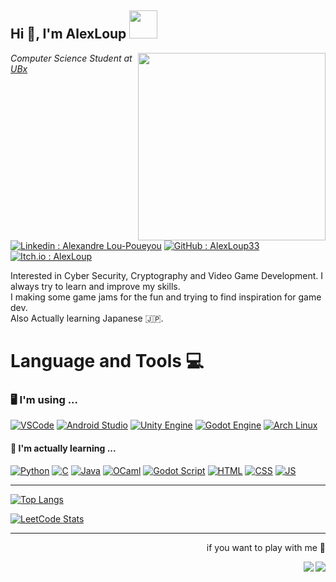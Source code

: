 <h2>Hi 👋, I'm AlexLoup <picture><img src="https://media.giphy.com/media/UHDB3gcgTHKotMQHiA/giphy.gif" width="45"></picture></h2>
<img align="right" src="https://media.giphy.com/media/qgQUggAC3Pfv687qPC/giphy.gif" width="300">
<p><em>Computer Science Student at <a href="https://www.u-bordeaux.fr/">UBx</a></em></p>

[![Linkedin : Alexandre Lou-Poueyou](https://img.shields.io/badge/LinkedIn-0077B5?style=for-the-badge&logo=linkedin&logoColor=white)](https://www.linkedin.com/in/alexandre-lou-poueyou-426882267/)
[![GitHub : AlexLoup33](https://img.shields.io/badge/GitHub-100000?style=for-the-badge&logo=github&logoColor=white)](https://www.github.com/AlexLoup33)
[![Itch.io : AlexLoup](https://img.shields.io/badge/Itch.io-FA5C5C?style=for-the-badge&logo=itchdotio&logoColor=white)](https://alexloup.itch.io/)

<p>Interested in Cyber Security, Cryptography and Video Game Development. I always try to learn and improve my skills.<br>I making some game jams for the fun and trying to find inspiration for game dev.<br>Also Actually learning Japanese 🇯🇵.</p>

<h1>Language and Tools 💻</h1>

<h3>🖥️ I'm using ... </h3>

[![VSCode](https://img.shields.io/badge/Visual_Studio_Code-0078D4?style=for-the-badge&logo=visual%20studio%20code&logoColor=white)](https://code.visualstudio.com/)
[![Android Studio](https://img.shields.io/badge/Android_Studio-3DDC84?style=for-the-badge&logo=android-studio&logoColor=white)](https://developer.android.com/studio)
[![Unity Engine](https://img.shields.io/badge/Unity-100000?style=for-the-badge&logo=unity&logoColor=white)](https://unity.com/fr)
[![Godot Engine](https://img.shields.io/badge/Godot_Engine-478CBF?style=for-the-badge&logo=godot-engine&logoColor=white)](https://godotengine.org/)
[![Arch Linux](https://img.shields.io/badge/Arch_Linux-1793D1?style=for-the-badge&logo=arch-linux&logoColor=white)](https://archlinux.fr/)

<h4>🌱 I'm actually learning ...</h4>

[![Python](https://img.shields.io/badge/Python-3776AB?style=for-the-badge&logo=python&logoColor=white)](https://www.python.org)
[![C](https://img.shields.io/badge/C-00599C?style=for-the-badge&logo=c&logoColor=white)](https://clang.llvm.org/)
[![Java](https://img.shields.io/badge/Java-ED8B00?style=for-the-badge&logo=openjdk&logoColor=white)](https://www.java.com/fr/)
[![OCaml](https://img.shields.io/badge/OCaml-EC6813?style=for-the-badge&logo=ocaml&logoColor=white)](https://ocaml.org/)
[![Godot Script](https://img.shields.io/badge/GD_Script-478CBF?style=for-the-badge&logo=godot-engine&logoColor=white)](https://godotengine.org/article/godot-4-0-docs-sprint)
[![HTML](https://img.shields.io/badge/HTML5-E34F26?style=for-the-badge&logo=html5&logoColor=white)](https://developer.mozilla.org/fr/docs/Web/HTML)
[![CSS](https://img.shields.io/badge/CSS3-1572B6?style=for-the-badge&logo=css3&logoColor=white)](https://developer.mozilla.org/fr/docs/Web/CSS)
[![JS](https://img.shields.io/badge/JavaScript-323330?style=for-the-badge&logo=javascript&logoColor=F7DF1E)](https://developer.mozilla.org/fr/docs/Web/JavaScript)

<hr>

[![Top Langs](https://github-readme-stats.vercel.app/api/top-langs/?username=AlexLoup33&theme=nord&show_icons=true&hide_border=false&layout=compact)](https://github.com/AlexLoup33) 

[![LeetCode Stats](https://leetcard.jacoblin.cool/AlexLoup33?theme=nord&font=Nunito&ext=activity)](https://leetcode.com/AlexLoup33/)

<hr>

<p align="right">if you want to play with me 🙂</p>
<a href="https://steamcommunity.com/profiles/76561198962498614" align="right"><img src="https://img.shields.io/badge/Steam-000000?style=for-the-badge&logo=steam&logoColor=white" align="right"></a>
<a href="https://www.leagueoflegends.com/fr-fr/" align="right"><img src="https://img.shields.io/badge/Riot_Games-D32936?style=for-the-badge&logo=riot-games&logoColor=white" align="right"></a>
<!---
AlexLoup33/AlexLoup33 is a ✨ special ✨ repository because its `README.md` (this file) appears on your GitHub profile.
You can click the Preview link to take a look at your changes.
--->
